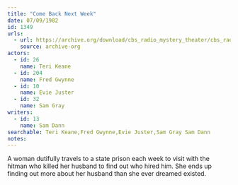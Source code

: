 ```yaml
---
title: "Come Back Next Week"
date: 07/09/1982
id: 1349
urls: 
  - url: https://archive.org/download/cbs_radio_mystery_theater/cbs_radio_mystery_theater-1301-1350.zip/cbs_radio_mystery_theater-1301-1350%2Fcbsrmt_1349_come_back_next_week.mp3
    source: archive-org
actors:  
  - id: 26
    name: Teri Keane  
  - id: 204
    name: Fred Gwynne  
  - id: 10
    name: Evie Juster  
  - id: 32
    name: Sam Gray
writers:  
  - id: 13
    name: Sam Dann
searchable: Teri Keane,Fred Gwynne,Evie Juster,Sam Gray Sam Dann
notes:  
---
```

A woman dutifully travels to a state prison each week to visit with the hitman who killed her husband to find out who hired him. She ends up finding out more about her husband than she ever dreamed existed.